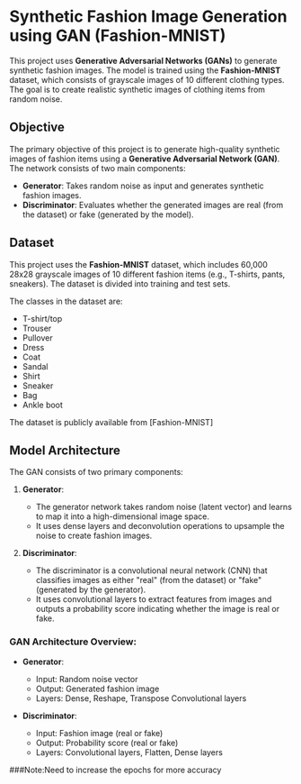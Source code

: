 # Synthetic Fashion Image Generation using GAN (Fashion-MNIST)

This project uses **Generative Adversarial Networks (GANs)** to generate synthetic fashion images. The model is trained using the **Fashion-MNIST** dataset, which consists of grayscale images of 10 different clothing types. The goal is to create realistic synthetic images of clothing items from random noise.

## Objective

The primary objective of this project is to generate high-quality synthetic images of fashion items using a **Generative Adversarial Network (GAN)**. The network consists of two main components:
- **Generator**: Takes random noise as input and generates synthetic fashion images.
- **Discriminator**: Evaluates whether the generated images are real (from the dataset) or fake (generated by the model).

## Dataset

This project uses the **Fashion-MNIST** dataset, which includes 60,000 28x28 grayscale images of 10 different fashion items (e.g., T-shirts, pants, sneakers). The dataset is divided into training and test sets.

The classes in the dataset are:
- T-shirt/top
- Trouser
- Pullover
- Dress
- Coat
- Sandal
- Shirt
- Sneaker
- Bag
- Ankle boot

The dataset is publicly available from [Fashion-MNIST]

## Model Architecture

The GAN consists of two primary components:

1. **Generator**: 
   - The generator network takes random noise (latent vector) and learns to map it into a high-dimensional image space. 
   - It uses dense layers and deconvolution operations to upsample the noise to create fashion images.

2. **Discriminator**:
   - The discriminator is a convolutional neural network (CNN) that classifies images as either "real" (from the dataset) or "fake" (generated by the generator).
   - It uses convolutional layers to extract features from images and outputs a probability score indicating whether the image is real or fake.

### GAN Architecture Overview:
- **Generator**: 
  - Input: Random noise vector
  - Output: Generated fashion image
  - Layers: Dense, Reshape, Transpose Convolutional layers

- **Discriminator**: 
  - Input: Fashion image (real or fake)
  - Output: Probability score (real or fake)
  - Layers: Convolutional layers, Flatten, Dense layers


###Note:Need to increase the epochs for more accuracy 
